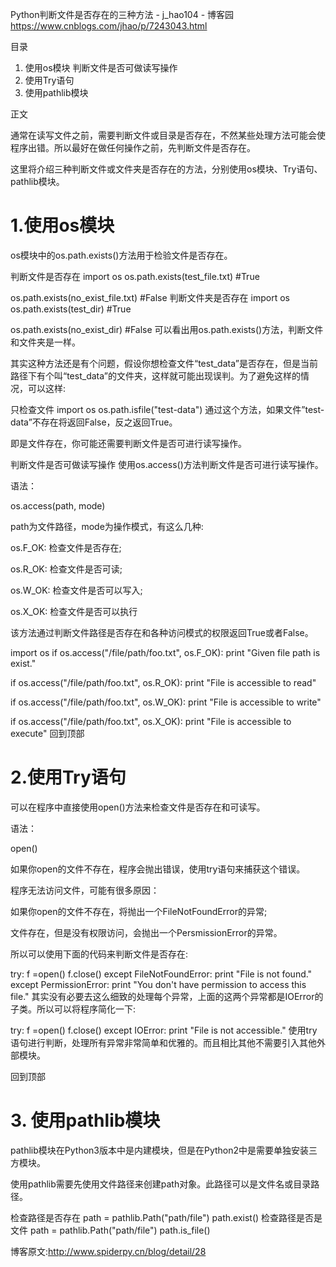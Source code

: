 Python判断文件是否存在的三种方法 - j_hao104 - 博客园 https://www.cnblogs.com/jhao/p/7243043.html

目录

1. 使用os模块
判断文件是否可做读写操作
2. 使用Try语句
3. 使用pathlib模块
 

正文

通常在读写文件之前，需要判断文件或目录是否存在，不然某些处理方法可能会使程序出错。所以最好在做任何操作之前，先判断文件是否存在。

这里将介绍三种判断文件或文件夹是否存在的方法，分别使用os模块、Try语句、pathlib模块。

# 1.使用os模块
os模块中的os.path.exists()方法用于检验文件是否存在。

判断文件是否存在
import os
os.path.exists(test_file.txt)
#True

os.path.exists(no_exist_file.txt)
#False
判断文件夹是否存在
import os
os.path.exists(test_dir)
#True

os.path.exists(no_exist_dir)
#False
可以看出用os.path.exists()方法，判断文件和文件夹是一样。

其实这种方法还是有个问题，假设你想检查文件“test_data”是否存在，但是当前路径下有个叫“test_data”的文件夹，这样就可能出现误判。为了避免这样的情况，可以这样:

只检查文件
import os
os.path.isfile("test-data")
通过这个方法，如果文件”test-data”不存在将返回False，反之返回True。

即是文件存在，你可能还需要判断文件是否可进行读写操作。

判断文件是否可做读写操作
使用os.access()方法判断文件是否可进行读写操作。

语法：

os.access(path, mode)

path为文件路径，mode为操作模式，有这么几种:

os.F_OK: 检查文件是否存在;

os.R_OK: 检查文件是否可读;

os.W_OK: 检查文件是否可以写入;

os.X_OK: 检查文件是否可以执行

该方法通过判断文件路径是否存在和各种访问模式的权限返回True或者False。

import os
if os.access("/file/path/foo.txt", os.F_OK):
    print "Given file path is exist."

if os.access("/file/path/foo.txt", os.R_OK):
    print "File is accessible to read"

if os.access("/file/path/foo.txt", os.W_OK):
    print "File is accessible to write"

if os.access("/file/path/foo.txt", os.X_OK):
    print "File is accessible to execute"
回到顶部

# 2.使用Try语句
可以在程序中直接使用open()方法来检查文件是否存在和可读写。

语法：

open()

如果你open的文件不存在，程序会抛出错误，使用try语句来捕获这个错误。

程序无法访问文件，可能有很多原因：

如果你open的文件不存在，将抛出一个FileNotFoundError的异常;

文件存在，但是没有权限访问，会抛出一个PersmissionError的异常。

所以可以使用下面的代码来判断文件是否存在:

try:
    f =open()
    f.close()
except FileNotFoundError:
    print "File is not found."
except PermissionError:
    print "You don't have permission to access this file."
其实没有必要去这么细致的处理每个异常，上面的这两个异常都是IOError的子类。所以可以将程序简化一下:

try:
    f =open()
    f.close()
except IOError:
    print "File is not accessible."
使用try语句进行判断，处理所有异常非常简单和优雅的。而且相比其他不需要引入其他外部模块。

回到顶部

# 3. 使用pathlib模块
pathlib模块在Python3版本中是内建模块，但是在Python2中是需要单独安装三方模块。

使用pathlib需要先使用文件路径来创建path对象。此路径可以是文件名或目录路径。

检查路径是否存在
path = pathlib.Path("path/file")
path.exist()
检查路径是否是文件
path = pathlib.Path("path/file")
path.is_file()
 

博客原文:http://www.spiderpy.cn/blog/detail/28